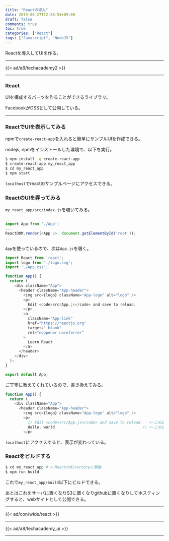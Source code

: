 ```yaml
---
title: "Reactの導入"
date: 2019-06-27T12:38:54+09:00
draft: false
comments: true
toc: true
categories: ["React"]
tags: ["Javascript", "NodeJS"]
---
```


Reactを導入してUIを作る。

<!--more-->

---

{{< ad/a8/techacademy2 >}}

---

### React

UIを構成するパーツを作ることができるライブラリ。

FacebookがOSSとして公開している。

---

### ReactでUIを表示してみる

npmで`create-react-app`を入れると簡単にサンプルUIを作成できる。

nodejs, npmをインストールした環境で、以下を実行。

```sh
$ npm install -g create-react-app
$ create-react-app my_react_app
$ cd my_react_app
$ npm start
```

`localhost`でreactのサンプルページにアクセスできる。

### ReactのUIを弄ってみる

`my_react_app/src/index.js`を覗いてみる。

```js
...
import App from './App';
...
ReactDOM.render(<App />, document.getElementById('root'));
...
```

`App`を使っているので、次は`App.js`を覗く。

```js
import React from 'react';
import logo from './logo.svg';
import './App.css';

function App() {
  return (
    <div className="App">
      <header className="App-header">
        <img src={logo} className="App-logo" alt="logo" />
        <p>
          Edit <code>src/App.js</code> and save to reload.
        </p>
        <a
          className="App-link"
          href="https://reactjs.org"
          target="_blank"
          rel="noopener noreferrer"
        >
          Learn React
        </a>
      </header>
    </div>
  );
}

export default App;
```

ご丁寧に教えてくれているので、書き換えてみる。

```js
function App() {
  return (
    <div className="App">
      <header className="App-header">
        <img src={logo} className="App-logo" alt="logo" />
        <p>
          // Edit <code>src/App.js</code> and save to reload.   <-この辺を書き換える
          Hello, world                                       // <-この辺を書き換える
        </p>
```

`localhost`にアクセスすると、表示が変わっている。

### Reactをビルドする

```sh
$ cd my_react_app # <-Reactのdirectoryに移動
$ npm run build
```

これで`my_react_app/build`以下にビルドできる。

あとはこれをサーバに置くなりS3に置くなりgithubに置くなりしてホスティングすると、webサイトとして公開できる。

---

{{< ad/con/wide/react >}}

---

{{< ad/a8/techacademy_ui >}}

---

